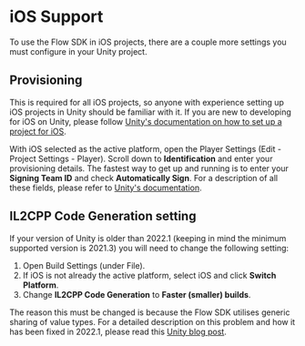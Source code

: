# iOS Support

To use the Flow SDK in iOS projects, there are a couple more settings you must configure in your Unity project. 

## Provisioning

This is required for all iOS projects, so anyone with experience setting up iOS projects in Unity should be familiar with it. If you are new to developing for iOS on Unity, please follow [Unity's documentation on how to set up a project for iOS](https://docs.unity3d.com/Manual/iphone-GettingStarted.html). 

With iOS selected as the active platform, open the Player Settings (Edit - Project Settings - Player). Scroll down to **Identification** and enter your provisioning details. The fastest way to get up and running is to enter your **Signing Team ID** and check **Automatically Sign**. For a description of all these fields, please refer to [Unity's documentation](https://docs.unity3d.com/Manual/class-PlayerSettingsiOS.html#Identification). 

## IL2CPP Code Generation setting

If your version of Unity is older than 2022.1 (keeping in mind the minimum supported version is 2021.3) you will need to change the following setting: 

1. Open Build Settings (under File). 
2. If iOS is not already the active platform, select iOS and click **Switch Platform**. 
3. Change **IL2CPP Code Generation** to **Faster (smaller) builds**. 

The reason this must be changed is because the Flow SDK utilises generic sharing of value types. For a detailed description on this problem and how it has been fixed in 2022.1, please read this [Unity blog post](https://blog.unity.com/engine-platform/il2cpp-full-generic-sharing-in-unity-2022-1-beta). 
